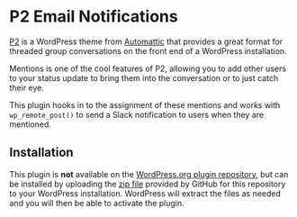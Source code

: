 P2 Email Notifications
======================

[P2](http://wordpress.org/extend/themes/p2) is a WordPress theme from [Automattic](http://automattic.com) that provides a great format for threaded group conversations on the front end of a WordPress installation.

Mentions is one of the cool features of P2, allowing you to add other users to your status update to bring them into the conversation or to just catch their eye.

This plugin hooks in to the assignment of these mentions and works with `wp_remote_post()` to send a Slack notification to users when they are mentioned.

## Installation

This plugin is **not** available on the [WordPress.org plugin repository](http://wordpress.org/extend/plugins), but can be installed by uploading the [zip file](https://github.com/neverything/P2-Slack-Notifications/archive/master.zip) provided by GitHub for this repository to your WordPress installation. WordPress will extract the files as needed and you will then be able to activate the plugin.
